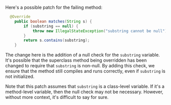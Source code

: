 Here's a possible patch for the failing method:
```java
  @Override
    public boolean matches(String s) {
        if (substring == null) {
            throw new IllegalStateException("substring cannot be null");
        }
        return s.contains(substring);
    }
```
The change here is the addition of a null check for the `substring` variable. It's possible that the superclass method being overridden has been changed to require that `substring` is non-null. By adding this check, we ensure that the method still compiles and runs correctly, even if `substring` is not initialized.

Note that this patch assumes that `substring` is a class-level variable. If it's a method-level variable, then the null check may not be necessary. However, without more context, it's difficult to say for sure.